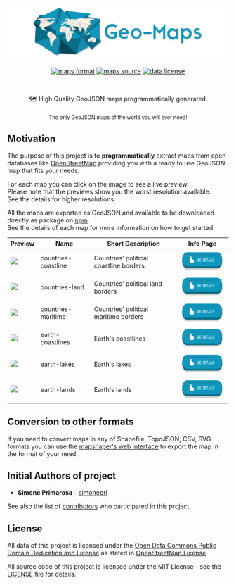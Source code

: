 <h1 align="center">
  <a href="https://github.com/ADanback/sql-for-data-analysis/tree/Geomapping"><img src="https://raw.githubusercontent.com/ADanback/sql-for-data-analysis/Geomapping/media/geo-maps.jpg" alt="geo-maps" /></a>
</h1>
<p align="center">
  <a href="http://geojson.org/"><img src="https://img.shields.io/badge/format-GeoJSON-e67e22.svg" alt="maps format" /></a>
  <a href="http://www.openstreetmap.org/"><img src="https://img.shields.io/badge/source-OSM-2ecc71.svg" alt="maps source" /></a>
  <a href="https://opendatacommons.org/licenses/odbl/1.0/"><img src="https://img.shields.io/badge/license-ODbL-2980b9.svg" alt="data license" /></a>
</p>
<br />
<p align="center">
  🗺 High Quality GeoJSON maps programmatically generated.
</p>
<p align="center">
  <sub>
    The only GeoJSON maps of the world you will ever need!
  </sub>
</p>

## Motivation
The purpose of this project is to **programmatically** extract maps from open
databases like [OpenStreetMap](https://www.openstreetmap.org) providing you
with a ready to use GeoJSON map that fits your needs.  

For each map you can click on the image to see a live preview.  
Please note that the previews show you the worst resolution available.  
See the details for higher resolutions.

All the maps are exported as GeoJSON and available to be downloaded directly as package on [npm](https://www.npmjs.com/org/geo-maps).  
See the details of each map for more information on how to get started.

Preview | Name | Short Description | Info Page
--------|------|-------------------|----------
<a alt="see countries-coastline on geojson.io" href="http://geojson.io/#data=data:text/x-url,https://raw.githubusercontent.com/ADanback/sql-for-data-analysis/Geomapping/countries-coastline.js"><img src="https://raw.githubusercontent.com/ADanback/sql-for-data-analysis/Geomapping/countries-coastline.png" height="100px"/></a> | countries-coastline | Countries' political coastline borders | <a alt="See countries-coastline details" href="https://github.com/ADanback/sql-for-data-analysis/blob/Geomapping/info/countries-coastline.md"><img src="https://raw.githubusercontent.com/ADanback/sql-for-data-analysis/Geomapping/media/details-button.png" height="50px"/></a>
<a alt="see countries-land on geojson.io" href="http://geojson.io/#data=data:text/x-url,https://raw.githubusercontent.com/ADanback/sql-for-data-analysis/Geomapping/countries-land.js"><img src="https://raw.githubusercontent.com/ADanback/sql-for-data-analysis/Geomapping/countries-land.png" height="100px"/></a> | countries-land | Countries' political land borders | <a alt="See countries-land details" href="https://github.com/ADanback/sql-for-data-analysis/blob/Geomapping/info/countries-land.md"><img src="https://raw.githubusercontent.com/ADanback/sql-for-data-analysis/Geomapping/media/details-button.png" height="50px"/></a>
<a alt="see countries-maritime on geojson.io" href="http://geojson.io/#data=data:text/x-url,https://raw.githubusercontent.com/ADanback/sql-for-data-analysis/Geomapping/countries-maritime.js"><img src="https://raw.githubusercontent.com/ADanback/sql-for-data-analysis/Geomapping/countries-maritime.png" height="100px"/></a> | countries-maritime | Countries' political maritime borders | <a alt="See countries-maritime details" href="https://github.com/ADanback/sql-for-data-analysis/blob/Geomapping/info/countries-maritime.md"><img src="https://raw.githubusercontent.com/ADanback/sql-for-data-analysis/Geomapping/media/details-button.png" height="50px"/></a>
<a alt="see earth-coastlines on geojson.io" href="http://geojson.io/#data=data:text/x-url,https://raw.githubusercontent.com/ADanback/sql-for-data-analysis/Geomapping/earth-coastlines.js"><img src="https://raw.githubusercontent.com/ADanback/sql-for-data-analysis/Geomapping/earth-coastlines.png" height="100px"/></a> | earth-coastlines | Earth's coastlines | <a alt="See earth-coastlines details" href="https://github.com/ADanback/sql-for-data-analysis/blob/Geomapping/info/earth-coastlines.md"><img src="https://raw.githubusercontent.com/ADanback/sql-for-data-analysis/Geomapping/media/details-button.png" height="50px"/></a>
<a alt="see earth-lakes on geojson.io" href="http://geojson.io/#data=data:text/x-url,https://raw.githubusercontent.com/ADanback/sql-for-data-analysis/Geomapping/earth-lakes.js"><img src="https://raw.githubusercontent.com/ADanback/sql-for-data-analysis/Geomapping/earth-lakes.png" height="100px"/></a> | earth-lakes | Earth's lakes | <a alt="See earth-lakes details" href="https://github.com/ADanback/sql-for-data-analysis/blob/Geomapping/info/earth-lakes.md"><img src="https://raw.githubusercontent.com/ADanback/sql-for-data-analysis/Geomapping/media/details-button.png" height="50px"/></a>
<a alt="see earth-lands on geojson.io" href="http://geojson.io/#data=data:text/x-url,https://raw.githubusercontent.com/ADanback/sql-for-data-analysis/Geomapping/earth-lands.js"><img src="https://raw.githubusercontent.com/ADanback/sql-for-data-analysis/Geomapping/earth-lands.png" height="100px"/></a> | earth-lands | Earth's lands | <a alt="See earth-lands details" href="https://github.com/ADanback/sql-for-data-analysis/blob/Geomapping/info/earth-lands.md"><img src="https://raw.githubusercontent.com/ADanback/sql-for-data-analysis/Geomapping/media/details-button.png" height="50px"/></a>

## Conversion to other formats
If you need to convert maps in any of Shapefile, TopoJSON, CSV, SVG formats you can use the [mapshaper's web interface](mapshaper.org) to export the map in the format of your need.  


## Initial Authors of project
* **Simone Primarosa** - [simonepri](https://github.com/simonepri)

See also the list of [contributors](https://github.com/simonepri/geo-maps/contributors) who participated in this project.

## License
All data of this project is licensed under the [Open Data Commons Public Domain Dedication and License](https://opendatacommons.org/licenses/odbl/1.0/) as stated in [OpenStreetMap License](http://www.openstreetmap.org/copyright)

All source code of this project is licensed under the MIT License - see the [LICENSE](LICENSE) file for details.
